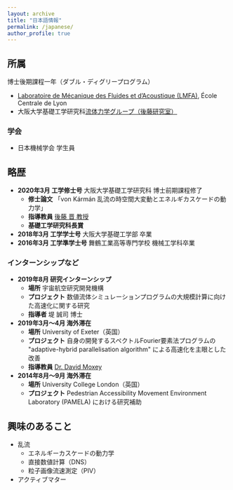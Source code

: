 ```yaml
---
layout: archive
title: "日本語情報"
permalink: /japanese/
author_profile: true
---
```


## 所属

博士後期課程一年（ダブル・ディグリープログラム）

- [Laboratoire de Mécanique des Fluides et d’Acoustique (LMFA)](http://lmfa.ec-lyon.fr/), École Centrale de Lyon
- 大阪大学基礎工学研究科[流体力学グループ（後藤研究室）](http://fm.me.es.osaka-u.ac.jp/)

### 学会

- 日本機械学会 学生員

## 略歴

- **2020年3月 工学修士号** 大阪大学基礎工学研究科 博士前期課程修了
  - **修士論文** 「von Kármán 乱流の時空間大変動とエネルギカスケードの動力学」
  - **指導教員** [後藤 晋 教授](http://fm.me.es.osaka-u.ac.jp/goto/)
  - **基礎工学研究科長賞**
- **2018年3月 工学学士号** 大阪大学基礎工学部 卒業
- **2016年3月 工学準学士号** 舞鶴工業高等専門学校 機械工学科卒業

### インターンシップなど

- **2019年8月 研究インターンシップ**
  - **場所** 宇宙航空研究開発機構
  - **プロジェクト** 数値流体シミュレーションプログラムの大規模計算に向けた高速化に関する研究
  - **指導者** 堤 誠司 博士
- **2019年3月〜4月 海外滞在**
  - **場所** University of Exeter（英国）
  - **プロジェクト** 自身の開発するスペクトルFourier要素法プログラムの "adaptive-hybrid parallelisation algorithm" による高速化を主眼とした改善
  - **指導教員** [Dr. David Moxey](https://davidmoxey.uk/)
- **2014年8月〜9月 海外滞在**
  - **場所** University College London（英国）
  - **プロジェクト** Pedestrian Accessibility Movement Environment Laboratory (PAMELA) における研究補助

## 興味のあること

- 乱流
  - エネルギーカスケードの動力学
  - 直接数値計算（DNS）
  - 粒子画像流速測定（PIV）
- アクティブマター

